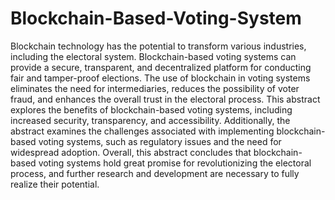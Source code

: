 # Blockchain-Based-Voting-System

Blockchain technology has the potential to transform various industries, including the electoral system. Blockchain-based voting systems can provide a secure, transparent, and decentralized platform for conducting fair and tamper-proof elections. The use of blockchain in voting systems eliminates the need for intermediaries, reduces the possibility of voter fraud, and enhances the overall trust in the electoral process. This abstract explores the benefits of blockchain-based voting systems, including increased security, transparency, and accessibility. Additionally, the abstract examines the challenges associated with implementing blockchain-based voting systems, such as regulatory issues and the need for widespread adoption. Overall, this abstract concludes that blockchain-based voting systems hold great promise for revolutionizing the electoral process, and further research and development are necessary to fully realize their potential.
